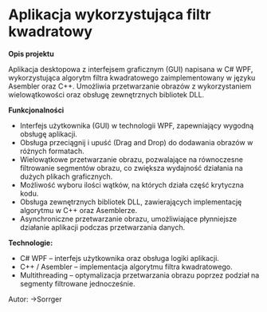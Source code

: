 <h1>Aplikacja wykorzystująca filtr kwadratowy</h1>

<b>Opis projektu</b>

Aplikacja desktopowa z interfejsem graficznym (GUI) napisana w C# WPF,
wykorzystująca algorytm filtra kwadratowego zaimplementowany w języku Asembler oraz C++.
Umożliwia przetwarzanie obrazów z wykorzystaniem wielowątkowości oraz obsługę zewnętrznych bibliotek DLL.

<b>Funkcjonalności</b>
<ul>
  <li>Interfejs użytkownika (GUI) w technologii WPF, zapewniający wygodną obsługę aplikacji.</li>
  <li>Obsługa przeciągnij i upuść (Drag and Drop) do dodawania obrazów w różnych formatach.</li>
  <li>Wielowątkowe przetwarzanie obrazu, pozwalające na równoczesne filtrowanie segmentów obrazu, co zwiększa wydajność działania na dużych plikach graficznych.</li>
  <li>Możliwość wyboru ilości wątków, na których działa część krytyczna kodu.</li>
  <li>Obsługa zewnętrznych bibliotek DLL, zawierających implementację algorytmu w C++ oraz Asemblerze.</li>
  <li>Asynchroniczne przetwarzanie obrazu, umożliwiające płynniejsze działanie aplikacji podczas przetwarzania danych.</li>
</ul>

<b>Technologie:</b>
<ul>
  <li>C# WPF – interfejs użytkownika oraz obsługa logiki aplikacji.</li>
  <li>C++ / Asembler – implementacja algorytmu filtra kwadratowego.</li>
  <li>Multithreading – optymalizacja przetwarzania obrazu poprzez podział na segmenty filtrowane jednocześnie.</li>
</ul>

Autor:
->Sorrger

